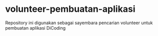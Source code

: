 # volunteer-pembuatan-aplikasi
Repository ini digunakan sebagai sayembara pencarian volunteer untuk pembuatan aplikasi DiCoding

